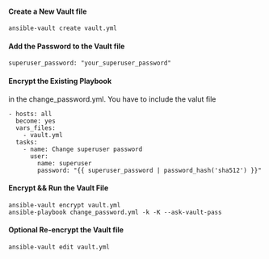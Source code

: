 #### Create a New Vault file

```
ansible-vault create vault.yml
```

#### Add the Password to the Vault file

```
superuser_password: "your_superuser_password"
```

#### Encrypt the Existing Playbook

in the change_password.yml. You have to include the valut file

```
- hosts: all
  become: yes
  vars_files:
    - vault.yml
  tasks:
    - name: Change superuser password
      user:
        name: superuser
        password: "{{ superuser_password | password_hash('sha512') }}"

```

#### Encrypt && Run the Vault File

```
ansible-vault encrypt vault.yml
ansible-playbook change_password.yml -k -K --ask-vault-pass
```

#### Optional Re-encrypt the Vault file

```
ansible-vault edit vault.yml
```
